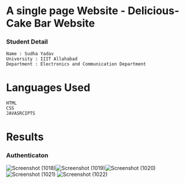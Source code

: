 # A single page Website - Delicious-Cake Bar Website

### Student Detail
```
Name : Sudha Yadav
University : IIIT Allahabad
Department : Electronics and Communication Department
```

# Languages Used
```
HTML
CSS 
JAVASRCIPTS
```

# Results
### Authenticaton


![Screenshot (1018)](https://github.com/sudhaaaaaydv/Delicious-Cake/assets/97832213/fb6d0348-3a06-4fc5-9f32-c3efdee03a26)![Screenshot (1019)](https://github.com/sudhaaaaaydv/Delicious-Cake/assets/97832213/f495fb3b-e301-432e-8a11-8c292b61cece)![Screenshot (1020)](https://github.com/sudhaaaaaydv/Delicious-Cake/assets/97832213/0db6f578-0371-49db-b7d6-614deadb9eb8)
![Screenshot (1021)](https://github.com/sudhaaaaaydv/Delicious-Cake/assets/97832213/008cebec-1407-4892-a41e-660e8c6af03f)
![Screenshot (1022)](https://github.com/sudhaaaaaydv/Delicious-Cake/assets/97832213/9c0acbef-2391-4c05-9a21-65422613f047)



